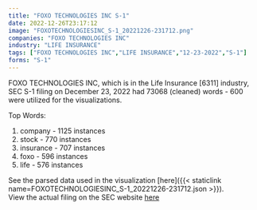```yaml
---
title: "FOXO TECHNOLOGIES INC S-1"
date: 2022-12-26T23:17:12
image: "FOXOTECHNOLOGIESINC_S-1_20221226-231712.png"
companies: "FOXO TECHNOLOGIES INC"
industry: "LIFE INSURANCE"
tags: ["FOXO TECHNOLOGIES INC","LIFE INSURANCE","12-23-2022","S-1"]
forms: "S-1"
---
```

FOXO TECHNOLOGIES INC, which is in the Life Insurance [6311] industry, SEC S-1 filing on December 23, 2022 had 73068 (cleaned) words - 600 were utilized for the visualizations.

Top Words:
1. company - 1125 instances
2. stock - 770 instances
3. insurance - 707 instances
4. foxo - 596 instances
5. life - 576 instances


See the parsed data used in the visualization [here]({{< staticlink name=FOXOTECHNOLOGIESINC_S-1_20221226-231712.json >}}).  
View the actual filing on the SEC website [here](https://www.sec.gov/Archives/edgar/data/1812360/0001213900-22-082397.txt)
